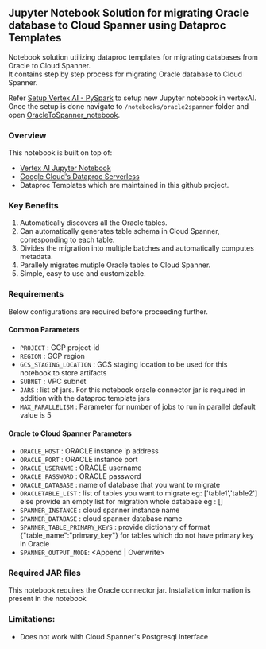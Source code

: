 ## Jupyter Notebook Solution for migrating Oracle database to Cloud Spanner using Dataproc Templates

Notebook solution utilizing dataproc templates for migrating databases from Oracle to Cloud Spanner.  
It contains step by step process for migrating Oracle database to Cloud Spanner.  

Refer [Setup Vertex AI - PySpark](../generic_notebook/README.md) to setup new Jupyter notebook in vertexAI.
Once the setup is done navigate to `/notebooks/oracle2spanner` folder and open
[OracleToSpanner_notebook](./OracleToSpanner_notebook.ipynb).

### Overview

This notebook is built on top of:
* [Vertex AI Jupyter Notebook](https://cloud.google.com/vertex-ai/docs/tutorials/jupyter-notebooks)
* [Google Cloud's Dataproc Serverless](https://cloud.google.com/dataproc-serverless/)
* Dataproc Templates which are maintained in this github project.

### Key Benefits
1) Automatically discovers all the Oracle tables.
2) Can automatically generates table schema in Cloud Spanner, corresponding to each table.
3) Divides the migration into multiple batches and automatically computes metadata.
4) Parallely migrates mutiple Oracle tables to Cloud Spanner.
5) Simple, easy to use and customizable.

### Requirements

Below configurations are required before proceeding further.
#### Common Parameters

* `PROJECT` : GCP project-id
* `REGION` : GCP region
* `GCS_STAGING_LOCATION` : GCS staging location to be used for this notebook to store artifacts
* `SUBNET` : VPC subnet
* `JARS` : list of jars. For this notebook oracle connector jar is required in addition with the dataproc template jars
* `MAX_PARALLELISM` : Parameter for number of jobs to run in parallel default value is 5

#### Oracle to Cloud Spanner Parameters
* `ORACLE_HOST` : ORACLE instance ip address
* `ORACLE_PORT` : ORACLE instance port
* `ORACLE_USERNAME` : ORACLE username
* `ORACLE_PASSWORD` : ORACLE password
* `ORACLE_DATABASE` : name of database that you want to migrate
* `ORACLETABLE_LIST` : list of tables you want to migrate eg: ['table1','table2'] else provide an empty list for migration whole database eg : []
* `SPANNER_INSTANCE` : cloud spanner instance name
* `SPANNER_DATABASE` : cloud spanner database name
* `SPANNER_TABLE_PRIMARY_KEYS` : provide dictionary of format {"table_name":"primary_key"} for tables which do not have primary key in Oracle
* `SPANNER_OUTPUT_MODE`: <Append | Overwrite>

### Required JAR files

This notebook requires the Oracle connector jar. Installation information is present in the notebook


### Limitations:

* Does not work with Cloud Spanner's Postgresql Interface

